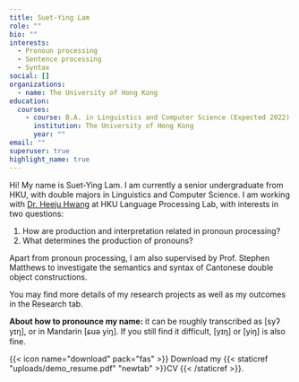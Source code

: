```yaml
---
title: Suet-Ying Lam
role: ""
bio: ""
interests:
  - Pronoun processing
  - Sentence processing
  - Syntax
social: []
organizations:
  - name: The University of Hong Kong
education:
  courses:
    - course: B.A. in Linguistics and Computer Science (Expected 2022)
      institution: The University of Hong Kong
      year: ""
email: ""
superuser: true
highlight_name: true
---
```

Hi! My name is Suet-Ying Lam. I am currently a senior undergraduate from HKU, with double majors in Linguistics and Computer Science. I am working with [Dr. Heeju Hwang](https://sites.google.com/site/heejuhwang/home?authuser=0) at HKU Language Processing Lab, with interests in two questions: 

1.  How are production and interpretation related in pronoun processing? 
2. What determines the production of pronouns?

Apart from pronoun processing, I am also supervised by Prof. Stephen Matthews to investigate the semantics and syntax of Cantonese double object constructions. 

You may find more details of my research projects as well as my outcomes in the Research tab.

**About how to pronounce my name:** it can be roughly transcribed as \[syʔ yɪŋ], or in Mandarin \[ɕuə yiŋ]. If you still find it difficult, \[yɪŋ] or \[yiŋ] is also fine.

{{< icon name="download" pack="fas" >}} Download my {{< staticref "uploads/demo_resume.pdf" "newtab" >}}CV {{< /staticref >}}.